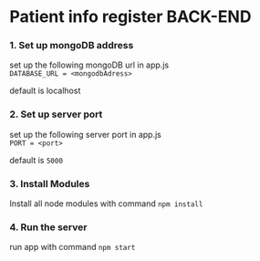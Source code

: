 # Patient info register BACK-END

### 1. Set up mongoDB address 
set up the following mongoDB url in app.js\
`DATABASE_URL = <mongodbAdress>`

default is localhost

### 2. Set up server port 
set up the following server port in app.js\
`PORT = <port>`

default is `5000`
### 3. Install Modules
Install all node modules with command `npm install`
### 4. Run the server 
run app with command `npm start`

